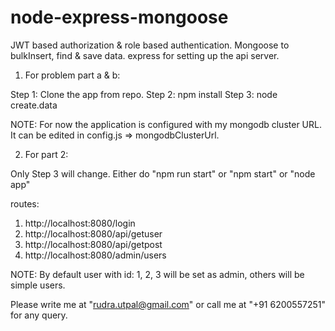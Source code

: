 # node-express-mongoose
JWT based authorization &amp; role based authentication. Mongoose to bulkInsert, find &amp; save data. express for setting up the api server.

1. For problem part a & b:

Step 1: Clone the app from repo.
Step 2: npm install
Step 3: node create.data

NOTE: For now the application is configured with my mongodb cluster URL. It can be edited in config.js => mongodbClusterUrl.

2. For part 2:

Only Step 3 will change.
Either do "npm run start" or "npm start" or "node app"

routes:

1. http://localhost:8080/login
2. http://localhost:8080/api/getuser
3. http://localhost:8080/api/getpost
4. http://localhost:8080/admin/users


NOTE: By default user with id: 1, 2, 3 will be set as admin, others will be simple users.

Please write me at "rudra.utpal@gmail.com" or call me at "+91 6200557251" for any query.